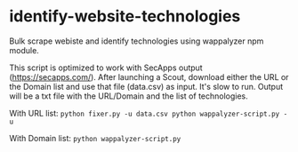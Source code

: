 # identify-website-technologies
Bulk scrape webiste and identify technologies using wappalyzer npm module. 

This script is optimized to work with SecApps output (https://secapps.com/). After launching a Scout, download either the URL or the Domain list and use that file (data.csv) as input.
It's slow to run. Output will be a txt file with the URL/Domain and the list of technologies.

With URL list:
`
python fixer.py -u data.csv
python wappalyzer-script.py -u
`

With Domain list:
`
python wappalyzer-script.py
`
